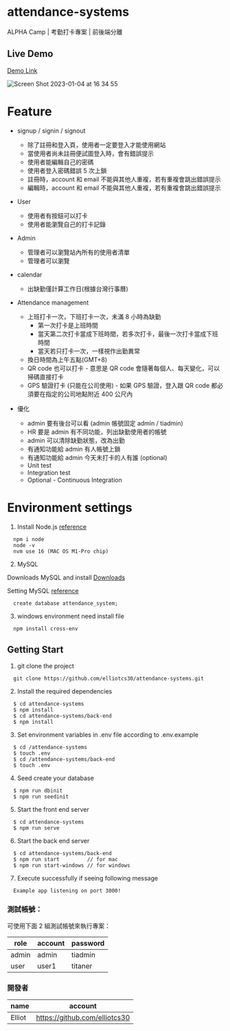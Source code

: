# attendance-systems

ALPHA Camp | 考勤打卡專案 | 前後端分離

## Live Demo
[Demo Link](https://elliotcs30.github.io/attendance-systems/#/signin)

![Screen Shot 2023-01-04 at 16 34 55](https://user-images.githubusercontent.com/103249772/210516065-209b9a3c-0090-4065-8955-902597a0a3c6.png)

# Feature

- signup / signin / signout
  - 除了註冊和登入頁，使用者一定要登入才能使用網站
  - 當使用者尚未註冊便試圖登入時，會有錯誤提示
  - 使用者能編輯自己的密碼
  - 使用者登入密碼錯誤 5 次上鎖
  - 註冊時，account 和 email 不能與其他人重複，若有重複會跳出錯誤提示
  - 編輯時，account 和 email 不能與其他人重複，若有重複會跳出錯誤提示
- User
  - 使用者有按鈕可以打卡
  - 使用者能瀏覽自己的打卡記錄
- Admin

  - 管理者可以瀏覽站內所有的使用者清單
  - 管理者可以瀏覽

- calendar

  - 出缺勤僅計算工作日(根據台灣行事曆)

- Attendance management

  - 上班打卡一次，下班打卡一次，未滿 8 小時為缺勤
    - 第一次打卡是上班時間
    - 當天第二次打卡當成下班時間，若多次打卡，最後一次打卡當成下班時間
    - 當天若只打卡一次，一樣視作出勤異常
  - 換日時間為上午五點(GMT+8)
  - QR code 也可以打卡 - 意思是 QR code 會隨著每個人、每天變化，可以掃碼直接打卡
  - GPS 驗證打卡 (只能在公司使用) - 如果 GPS 驗證，登入跟 QR code 都必須要在指定的公司地點附近 400 公尺內

- 優化
  - admin 要有後台可以看 (admin 帳號固定 admin / tiadmin)
  - HR 要是 admin 有不同功能，列出缺勤使用者的帳號
  - admin 可以清除缺勤狀態，改為出勤
  - 有通知功能給 admin 有人帳號上鎖
  - 有通知功能給 admin 今天未打卡的人有誰 (optional)
  - Unit test
  - Integration test
  - Optional - Continuous Integration

# Environment settings

1. Install Node.js [reference](https://radixweb.com/blog/installing-npm-and-nodejs-on-windows-and-mac)

```
  npm i node
  node -v
  nvm use 16 (MAC OS M1-Pro chip)
```

2. MySQL

Downloads MySQL and install [Downloads](https://dev.mysql.com/downloads/mysql/)

Setting MySQL [reference](https://siddharam.com.tw/post/20190807/)

```
  create database attendance_system;
```

3. windows environment need install file

```shell
  npm install cross-env
```

## Getting Start

1. git clone the project

```shell
  git clone https://github.com/elliotcs30/attendance-systems.git
```

2. Install the required dependencies

```shell
  $ cd attendance-systems
  $ npm install
  $ cd attendance-systems/back-end
  $ npm install
```

3. Set environment variables in .env file according to .env.example

```shell
  $ cd /attendance-systems
  $ touch .env
  $ cd /attendance-systems/back-end
  $ touch .env
```

4. Seed create your database

```shell
  $ npm run dbinit
  $ npm run seedinit
```

5. Start the front end server

```shell
  $ cd attendance-systems
  $ npm run serve
```

6. Start the back end server

```shell
  $ cd attendance-systems/back-end
  $ npm run start         // for mac
  $ npm run start-windows // for windows
```

7. Execute successfully if seeing following message

```shell
  Example app listening on port 3000!
```

### 測試帳號：

可使用下面 2 組測試帳號來執行專案：

| role  | account | password |
| ----- | ------- | -------- |
| admin | admin   | tiadmin  |
| user  | user1   | titaner  |

### 開發者

| name   | account                       |
| ------ | ----------------------------- |
| Elliot | https://github.com/elliotcs30 |
